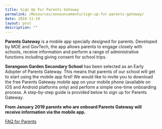 ```yaml
---
title: Sign Up For Parents Gateway
permalink: /Resources/announcements/sign-up-for-parents-gateway/
date: 2018-11-19
layout: post
description: ""
---
```

**Parents Gateway** is a mobile app specially designed for parents. Developed by MOE and GovTech, the app allows parents to engage closely with schools, receive information and perform a range of administrative functions including giving consent for school trips.

**Serangoon Garden Secondary School** has been selected as an Early Adopter of Parents Gateway. This means that parents of our school will get to start using the mobile app first! We would like to invite you to download the free Parents Gateway mobile app on your mobile phone (available on iOS and Android platforms only) and perform a simple one-time onboarding process. A step-by-step guide is provided below to sign up for Parents Gateway.

**From January 2019 parents who are onboard Parents Gateway will receive information via the mobile app.**

[FAQ for Parents](https://www.sgs.edu.sg/wp-content/uploads/2018/11/8a.-PG-FAQs-for-Parents-31112018-For-Circulation-1.pdf)